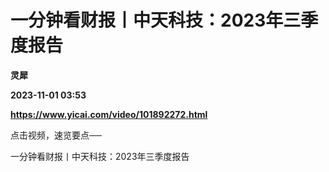 # 一分钟看财报丨中天科技：2023年三季度报告
**灵犀**

**2023-11-01 03:53**

**https://www.yicai.com/video/101892272.html**

点击视频，速览要点──

一分钟看财报丨中天科技：2023年三季度报告